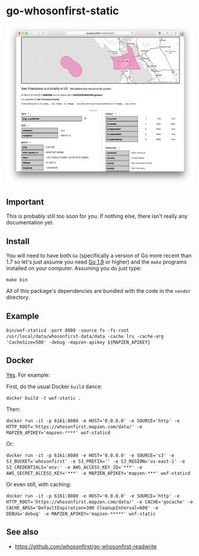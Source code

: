 # go-whosonfirst-static

![](docs/images/wof-static-sf.png)

## Important

This is probably still too soon for you. If nothing else, there isn't really any documentation yet.

## Install

You will need to have both `Go` (specifically a version of Go more recent than 1.7 so let's just assume you need [Go 1.9](https://golang.org/dl/) or higher) and the `make` programs installed on your computer. Assuming you do just type:

```
make bin
```

All of this package's dependencies are bundled with the code in the `vendor` directory.

## Example

```
bin/wof-staticd -port 8080 -source fs -fs-root /usr/local/data/whosonfirst-data/data -cache lru -cache-arg 'CacheSize=500' -debug -mapzen-apikey ${MAPZEN_APIKEY}
```

## Docker

[Yes](Dockerfile). For example:

First, do the usual Docker `build` dance:

```
docker build -t wof-static .
```

Then:

```
docker run -it -p 6161:8080 -e HOST='0.0.0.0' -e SOURCE='http' -e HTTP_ROOT='https://whosonfirst.mapzen.com/data/' -e MAPZEN_APIKEY='mapzen-****' wof-staticd
```

Or:

```
docker run -it -p 6161:8080 -e HOST='0.0.0.0' -e SOURCE='s3' -e S3_BUCKET='whosonfirst' -e S3_PREFIX='' -e S3_REGION='us-east-1' -e S3_CREDENTIALS='env:' -e AWS_ACCESS_KEY_ID='***' -e AWS_SECRET_ACCESS_KEY='***' -e MAPZEN_APIKEY='mapzen-***' wof-staticd
```

Or even still, with caching:

```
docker run -it -p 6161:8080 -e HOST='0.0.0.0' -e SOURCE='http' -e HTTP_ROOT='https://whosonfirst.mapzen.com/data/' -e CACHE='gocache' -e CACHE_ARGS='DefaultExpiration=300 CleanupInterval=600' -e DEBUG='debug' -e MAPZEN_APIKEY='mapzen-*****' wof-static
```

## See also

* https://github.com/whosonfirst/go-whosonfirst-readwrite
